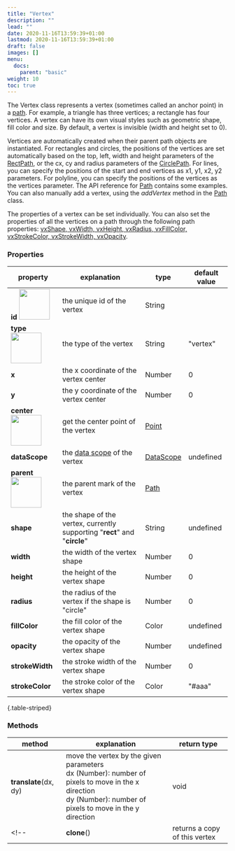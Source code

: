 ```yaml
---
title: "Vertex"
description: ""
lead: ""
date: 2020-11-16T13:59:39+01:00
lastmod: 2020-11-16T13:59:39+01:00
draft: false
images: []
menu:
  docs:
    parent: "basic"
weight: 10
toc: true
---
```


The Vertex class represents a vertex (sometimes called an anchor point) in a [path](../../marks/path/). For example, a triangle has three vertices; a rectangle has four vertices. A vertex can have its own visual styles such as geometric shape, fill color and size. By default, a vertex is invisible (width and height set to 0). 

Vertices are automatically created when their parent path objects are instantiated. For rectangles and circles, the positions of the vertices are set automatically based on the top, left, width and height parameters of the [RectPath](../../marks/rectpath/), or the cx, cy and radius parameters of the [CirclePath](../../marks/circlepath/). For lines, you can specify the positions of the start and end vertices as x1, y1, x2, y2 parameters. For polyline, you can specify the positions of the vertices as the vertices parameter. The API reference for [Path](../../marks/path/) contains some examples. You can also manually add a vertex, using the _addVertex_ method in the [Path](../../marks/path/) class.

The properties of a vertex can be set individually. You can also set the properties of all the vertices on a path through the following path properties: [vxShape, vxWidth, vxHeight, vxRadius, vxFillColor, vxStrokeColor, vxStrokeWidth, vxOpacity](../../marks/path/#properties).

### Properties
| property |  explanation   | type | default value |
| --- | --- | --- | --- |
|**id** <img width="70px" src="../../readonly.png">| the unique id of the vertex | String |  | 
|**type** <img width="70px" src="../../readonly.png"> | the type of the vertex | String | "vertex" | 
|**x**| the x coordinate of the vertex center | Number | 0 | 
|**y**| the y coordinate of the vertex center | Number | 0 | 
|**center** <img width="70px" src="../../readonly.png">| get the center point of the vertex | [Point](../point/)  |
|**dataScope**| the [data scope](../../data/datascope/) of the vertex | [DataScope](../../data/datascope/) | undefined |
|**parent** <img width="70px" src="../../readonly.png">| the parent mark of the vertex | [Path](../../mark/path/) | |
|**shape** | the shape of the vertex, currently supporting "**rect**" and "**circle**" | String | undefined |
|**width** | the width of the vertex shape | Number | 0 |
|**height** | the height of the vertex shape | Number | 0 |
|**radius** | the radius of the vertex if the shape is "circle" | Number | 0 |
|**fillColor** | the fill color of the vertex shape | Color | undefined |
|**opacity** | the opacity of the vertex shape | Number | undefined |
|**strokeWidth** | the stroke width of the vertex shape | Number | 0 |
|**strokeColor** | the stroke color of the vertex shape | Color | "#aaa" |
{.table-striped}

### Methods
| method |  explanation   | return type |
| --- | --- | --- |
| **translate**(dx, dy) | move the vertex by the given parameters<br>dx (Number): number of pixels to move in the x direction<br> dy (Number): number of pixels to move in the y direction | void |
<!-- | **clone**() | returns a copy of this vertex | [Vertex](../vertex/) | -->

